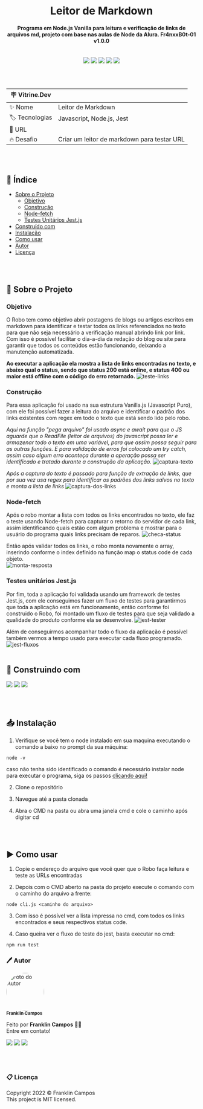 <br />
<h1 align="center"> Leitor de Markdown </h1>
<h4 align="center">Programa em Node.js Vanilla para leitura e verificação de links de arquivos md, projeto com base nas aulas de Node da Alura. Fr4nxxB0t-01 v1.0.0</h4>
<br />

<div id="statusProject" align="center">
<img src="https://img.shields.io/github/license/franklindrw/leitor-de-markdown.svg?style=for-the-badge" />
<img src="https://img.shields.io/github/stars/franklindrw/leitor-de-markdown.svg?style=for-the-badge" />
<img src="https://img.shields.io/github/forks/franklindrw/leitor-de-markdown.svg?style=for-the-badge" />
<img src="https://img.shields.io/github/issues/franklindrw/leitor-de-markdown.svg?style=for-the-badge" />
<img src="http://img.shields.io/static/v1?label=STATUS&message=CONCLUIDO&color=green&style=for-the-badge"/>
</div>

<br /><br />

| :placard: Vitrine.Dev |     |
| -------------  | --- |
| :sparkles: Nome        | Leitor de Markdown
| :label: Tecnologias | Javascript, Node.js, Jest
| :rocket: URL         | 
| :fire: Desafio     | Criar um leitor de markdown para testar URL

<br /><br />

## 🧭 Índice
* [Sobre o Projeto](#-sobre-o-projeto)
  * [Objetivo](#objetivo)
  * [Construção](#construção)
  * [Node-fetch](#node-fetch)
  * [Testes Unitários Jest.js](#testes-unitários-jestjs)
* [Construído com](#-construindo-com)
* [Instalação](#-instalação)
* [Como usar](#%EF%B8%8F-como-usar)
* [Autor](#-autor)
* [Licença](#-licença)

<br /><br />

## 🔎 Sobre o Projeto

### Objetivo
O Robo tem como objetivo abrir postagens de blogs ou artigos escritos em markdown para identificar e testar todos os links referenciados no texto para que não seja necessário a verificação manual abrindo link por link. Com isso é possível facilitar o dia-a-dia da redação do blog ou site para garantir que todos os conteúdos estão funcionando, deixando a manutenção automatizada.

__Ao executar a aplicação ela mostra a lista de links encontradas no texto, e abaixo qual o status, sendo que status 200 está online, e status 400 ou maior está offline com o código do erro retornado.__
![teste-links](https://user-images.githubusercontent.com/81038899/188332965-d4d7cd68-cf53-4fd5-b311-af7659382746.png)

### Construção
Para essa aplicação foi usado na sua estrutura Vanilla.js (Javascript Puro), com ele foi possível fazer a leitura do arquivo e identificar o padrão dos links existentes com regex em todo o texto que está sendo lido pelo robo.

_Aqui na função "pega arquivo" foi usado async e await para que o JS aguarde que o ReadFile (leitor de arquivos) do javascript possa ler e armazenar todo o texto em uma variável, para que assim possa seguir para as outras funções. E para validação de erros foi colocado um try catch, assim caso algum erro aconteça durante a operação possa ser identificado e tratado durante a construção da aplicação._
![captura-texto](https://user-images.githubusercontent.com/81038899/188338250-d9705683-0dd7-4897-91d9-c6506131cf59.png)

_Após a captura do texto é passado para função de extração de links, que por sua vez usa regex para identificar os padrões dos links salvos no texto e monta a lista de links_
![captura-dos-links](https://user-images.githubusercontent.com/81038899/188332967-d21b23da-ebfe-463a-9329-8e00e75fd2a7.png)

### Node-fetch
Após o robo montar a lista com todos os links encontrados no texto, ele faz o teste usando Node-fetch para capturar o retorno do servidor de cada link, assim identificando quais estão com algum problema e mostrar para o usuário do programa quais links precisam de reparos.
![checa-status](https://user-images.githubusercontent.com/81038899/188332970-faac088c-475a-47af-9256-6f34eb6ccdc0.png)

Então após validar todos os links, o robo monta novamente o array, inserindo conforme o index definido na função map o status code de cada objeto.       
![monta-resposta](https://user-images.githubusercontent.com/81038899/188339152-e12dbb03-7d26-499f-8edd-115d397987cb.png)


### Testes unitários Jest.js
Por fim, toda a aplicação foi validada usando um framework de testes Jest.js, com ele conseguimos fazer um fluxo de testes para garantirmos que toda a aplicação está em funcionamento, então conforme foi construido o Robo, foi montado um fluxo de testes para que seja validado a qualidade do produto conforme ela se desenvolve.
![jest-tester](https://user-images.githubusercontent.com/81038899/188332953-7ce0d5dc-28a6-4774-bf5c-5171306918f8.png)

Além de conseguirmos acompanhar todo o fluxo da aplicação é possível também vermos a tempo usado para executar cada fluxo programado.
![jest-fluxos](https://user-images.githubusercontent.com/81038899/188332962-e4e97579-6274-4474-a882-1c421c74e48e.png)
<br /><br />


## 🔨 Construindo com
<div id="statusProject" align="left">
 <img src="https://img.shields.io/badge/JavaScript-323330?style=for-the-badge&logo=javascript&logoColor=F7DF1E" />
 <img src="https://img.shields.io/badge/node.js-6DA55F?style=for-the-badge&logo=node.js&logoColor=white" />
 <img src="https://img.shields.io/badge/Jest-C21325?style=for-the-badge&logo=jest&logoColor=white" />
</div>

<br /><br />

## 📥 Instalação

 1. Verifique se você tem o node instalado em sua maquina executando o comando a baixo no prompt da sua máquina:
 ```
 node -v
 ```
 caso não tenha sido identificado o comando é necessário instalar node para executar o programa, siga os passos [clicando aqui!](https://nodejs.org/pt-br/)

 2. Clone o repositório

 3. Navegue até a pasta clonada

 4. Abra o CMD na pasta ou abra uma janela cmd e cole o caminho após digitar cd <caminho da pasta>

<br /><br />

## ▶️ Como usar

 1. Copie o endereço do arquivo que você quer que o Robo faça leitura e teste as URLs encontradas
 
 2. Depois com o CMD aberto na pasta do projeto execute o comando com o caminho do arquivo a frente:
 ```
 node cli.js <caminho do arquivo>
 ```
 
 3. Com isso é possível ver a lista impressa no cmd, com todos os links encontrados e seus respectivos status code.
 
 4. Caso queira ver o fluxo de teste do jest, basta executar no cmd:
 ```
 npm run test
 ```


### 🖊 Autor

<a href="https://github.com/franklindrw">
<img style="border-radius: 50%; width: 100px" src="https://github.com/franklindrw.png" alt="Foto do Autor"/>
<br />
<sub><b>Franklin Campos</b></sub>
</a>
</br>
<p>Feito por <strong>Franklin Campos</strong> 👋🏻 </br>
Entre em contato!</p>

<div>
<a href="https://www.linkedin.com/in/franklindrw" target="_blank"><img src="https://img.shields.io/badge/-LinkedIn-%230077B5?style=for-the-badge&logo=linkedin&logoColor=white" target="_blank"></a>
<a href="mailto:franklindrw@gmail.com"><img src="https://img.shields.io/badge/Gmail-D14836?style=for-the-badge&logo=gmail&logoColor=white" target="_blank"></a>
<a href="https://www.instagram.com/franklindrw" target="_blank"><img src="https://img.shields.io/badge/-Instagram-%23E4405F?style=for-the-badge&logo=instagram&logoColor=white" target="_blank"></a>
</div>

<br /><br />

### 📋 Licença

<p> Copyright 2022 © Franklin Campos </br>
This project is MIT licensed.</p>
